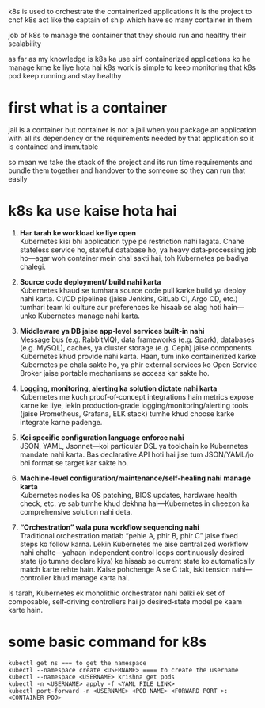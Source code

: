 
k8s is used to orchestrate the containerized applications
it is the project to cncf
k8s act like the captain of ship which have so many container in them

job of k8s to manage the container that they should run and healthy their scalability

as far as my knowledge is k8s ka use sirf containerized applications ko he manage krne ke liye hota hai 
k8s work is simple to keep monitoring that k8s pod keep running and stay healthy


# first what is a container

jail is a container but container is not a jail
when you package an application with all its dependency or the requirements needed by that application so it is contained and immutable

so mean we take the stack of the project and its run time requirements and bundle them together and handover to the someone so they can run that easily
# k8s ka use kaise hota hai 

1. **Har tarah ke workload ke liye open**  
    Kubernetes kisi bhi application type pe restriction nahi lagata. Chahe stateless service ho, stateful database ho, ya heavy data‑processing job ho—agar woh container mein chal sakti hai, toh Kubernetes pe badiya chalegi.
    
2. **Source code deployment/ build nahi karta**  
    Kubernetes khaud se tumhara source code pull karke build ya deploy nahi karta. CI/CD pipelines (jaise Jenkins, GitLab CI, Argo CD, etc.) tumhari team ki culture aur preferences ke hisaab se alag hoti hain—unko Kubernetes manage nahi karta.
    
3. **Middleware ya DB jaise app‑level services built‑in nahi**  
    Message bus (e.g. RabbitMQ), data frameworks (e.g. Spark), databases (e.g. MySQL), caches, ya cluster storage (e.g. Ceph) jaise components Kubernetes khud provide nahi karta. Haan, tum inko containerized karke Kubernetes pe chala sakte ho, ya phir external services ko Open Service Broker jaise portable mechanisms se access kar sakte ho.
    
4. **Logging, monitoring, alerting ka solution dictate nahi karta**  
    Kubernetes me kuch proof‑of‑concept integrations hain metrics expose karne ke liye, lekin production‑grade logging/monitoring/alerting tools (jaise Prometheus, Grafana, ELK stack) tumhe khud choose karke integrate karne padenge.
    
5. **Koi specific configuration language enforce nahi**  
    JSON, YAML, Jsonnet—koi particular DSL ya toolchain ko Kubernetes mandate nahi karta. Bas declarative API hoti hai jise tum JSON/YAML/jo bhi format se target kar sakte ho.
    
6. **Machine‑level configuration/maintenance/self‑healing nahi manage karta**  
    Kubernetes nodes ka OS patching, BIOS updates, hardware health check, etc. ye sab tumhe khud dekhna hai—Kubernetes in cheezon ka comprehensive solution nahi deta.
    
7. **“Orchestration” wala pura workflow sequencing nahi**  
    Traditional orchestration matlab “pehle A, phir B, phir C” jaise fixed steps ko follow karna. Lekin Kubernetes me aise centralized workflow nahi chalte—yahaan independent control loops continuously desired state (jo tumne declare kiya) ke hisaab se current state ko automatically match karte rehte hain. Kaise pohchenge A se C tak, iski tension nahi—controller khud manage karta hai.
    

Is tarah, Kubernetes ek monolithic orchestrator nahi balki ek set of composable, self‑driving controllers hai jo desired‑state model pe kaam karte hain.

# some basic command for k8s

``` 
kubectl get ns === to get the namespace
kubectl --namespace create <USERNAME> ==== to create the username
kubectl --namespace <USERNAME> krishna get pods
kubectl -n <USERNAME> apply -f <YAML FILE LINK> 
kubectl port-forward -n <USERNAME> <POD NAME> <FORWARD PORT >: <CONTAINER POD>
```
